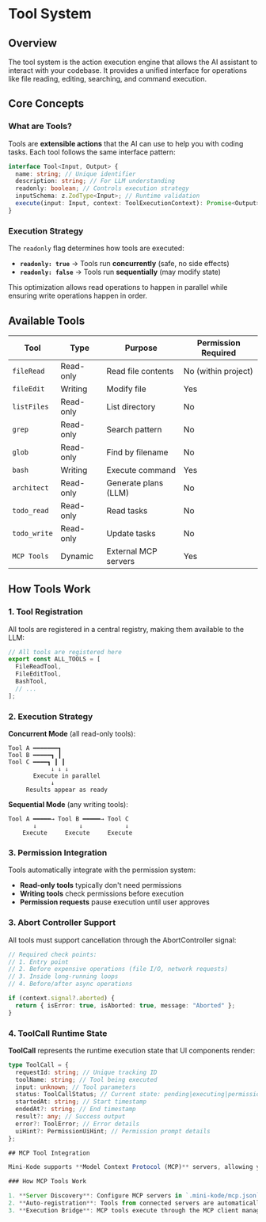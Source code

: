 # Tool System

## Overview

The tool system is the action execution engine that allows the AI assistant to interact with your codebase. It provides a unified interface for operations like file reading, editing, searching, and command execution.

## Core Concepts

### What are Tools?

Tools are **extensible actions** that the AI can use to help you with coding tasks. Each tool follows the same interface pattern:

```typescript
interface Tool<Input, Output> {
  name: string; // Unique identifier
  description: string; // For LLM understanding
  readonly: boolean; // Controls execution strategy
  inputSchema: z.ZodType<Input>; // Runtime validation
  execute(input: Input, context: ToolExecutionContext): Promise<Output>;
}
```

### Execution Strategy

The `readonly` flag determines how tools are executed:

- **`readonly: true`** → Tools run **concurrently** (safe, no side effects)
- **`readonly: false`** → Tools run **sequentially** (may modify state)

This optimization allows read operations to happen in parallel while ensuring write operations happen in order.

## Available Tools

| Tool         | Type      | Purpose              | Permission Required |
| ------------ | --------- | -------------------- | ------------------- |
| `fileRead`   | Read-only | Read file contents   | No (within project) |
| `fileEdit`   | Writing   | Modify file          | Yes                 |
| `listFiles`  | Read-only | List directory       | No                  |
| `grep`       | Read-only | Search pattern       | No                  |
| `glob`       | Read-only | Find by filename     | No                  |
| `bash`       | Writing   | Execute command      | Yes                 |
| `architect`  | Read-only | Generate plans (LLM) | No                  |
| `todo_read`  | Read-only | Read tasks           | No                  |
| `todo_write` | Read-only | Update tasks         | No                  |
| `MCP Tools`  | Dynamic   | External MCP servers | Yes                 |

## How Tools Work

### 1. Tool Registration

All tools are registered in a central registry, making them available to the LLM:

```typescript
// All tools are registered here
export const ALL_TOOLS = [
  FileReadTool,
  FileEditTool,
  BashTool,
  // ...
];
```

### 2. Execution Strategy

**Concurrent Mode** (all read-only tools):

```
Tool A ━━━━━━━┓
Tool B ━━━━━┓ ┃
Tool C ━━━━┓ ┃ ┃
            ↓ ↓ ↓
       Execute in parallel
            ↓
     Results appear as ready
```

**Sequential Mode** (any writing tools):

```
Tool A ━━━━━→ Tool B ━━━━━→ Tool C
       ↓            ↓            ↓
    Execute     Execute     Execute
```

### 3. Permission Integration

Tools automatically integrate with the permission system:

- **Read-only tools** typically don't need permissions
- **Writing tools** check permissions before execution
- **Permission requests** pause execution until user approves

### 3. Abort Controller Support

All tools must support cancellation through the AbortController signal:

```typescript
// Required check points:
// 1. Entry point
// 2. Before expensive operations (file I/O, network requests)
// 3. Inside long-running loops
// 4. Before/after async operations

if (context.signal?.aborted) {
  return { isError: true, isAborted: true, message: "Aborted" };
}
```

### 4. ToolCall Runtime State

**ToolCall** represents the runtime execution state that UI components render:

````typescript
type ToolCall = {
  requestId: string; // Unique tracking ID
  toolName: string; // Tool being executed
  input: unknown; // Tool parameters
  status: ToolCallStatus; // Current state: pending|executing|permission_required|success|error|abort
  startedAt: string; // Start timestamp
  endedAt?: string; // End timestamp
  result?: any; // Success output
  error?: ToolError; // Error details
  uiHint?: PermissionUiHint; // Permission prompt details
};

## MCP Tool Integration

Mini-Kode supports **Model Context Protocol (MCP)** servers, allowing you to extend the tool system with external services:

### How MCP Tools Work

1. **Server Discovery**: Configure MCP servers in `.mini-kode/mcp.json`
2. **Auto-registration**: Tools from connected servers are automatically registered
3. **Execution Bridge**: MCP tools execute through the MCP client manager